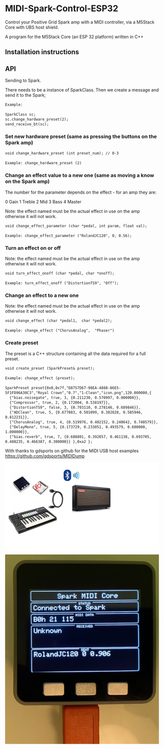 # MIDI-Spark-Control-ESP32

Control your Positive Grid Spark amp with a MIDI controller, via a M5Stack Core with UBS host shield.

A program for the M5Stack Core (an ESP 32 platform) written in C++

## Installation instructions

## API

Sending to Spark.

There needs to be a instance of SparkClass.
Then we create a message and send it to the Spark;

```
Example:

SparkClass sc;
sc.change_hardware_preset(2); 
send_receive_bt(sc);

```

### Set new hardware preset (same as pressing the buttons on the Spark amp)
```
void change_hardware_preset (int preset_num); // 0-3
      
Example: change_hardware_preset (2)
```      

### Change an effect value to a new one (same as moving a know on the Spark amp)
The number for the parameter depends on the effect - for an amp they are:

0 Gain
1 Treble
2 Mid
3 Bass
4 Master

Note: the effect named must be the actual effect in use on the amp otherwise it will not work.

```
void change_effect_parameter (char *pedal, int param, float val);

Example: change_effect_parameter ("RolandJC120", 0, 0.56);
```

### Turn an effect on or off

Note: the effect named must be the actual effect in use on the amp otherwise it will not work.
```
void turn_effect_onoff (char *pedal, char *onoff);

Example: turn_effect_onoff ("DistortionTS9", "Off");
```

### Change an effect to a new one

Note: the effect named must be the actual effect in use on the amp otherwise it will not work.

```
void change_effect (char *pedal1,  char *pedal2);

Example: change_effect ("ChorusAnalog",  "Phaser")
```

### Create preset 

The preset is a C++ structure containing all the data required for a full preset.


```
void create_preset (SparkPreset& preset);

Example: change_effect (preset);

SparkPreset preset{0x0,0x7f,"D8757D67-98EA-4888-86E5-5F1FD96A30C3","Royal Crown","0.7","1-Clean","icon.png",120.000000,{ 
  {"bias.noisegate", true, 3, {0.211230, 0.570997, 0.000000}}, 
  {"Compressor", true, 2, {0.172004, 0.538197}}, 
  {"DistortionTS9", false, 3, {0.703110, 0.278146, 0.689846}}, 
  {"ADClean", true, 5, {0.677083, 0.501099, 0.382828, 0.585946, 0.812231}}, 
  {"ChorusAnalog", true, 4, {0.519976, 0.402152, 0.240642, 0.740579}}, 
  {"DelayMono", true, 5, {0.173729, 0.233051, 0.493579, 0.600000, 1.000000}}, 
  {"bias.reverb", true, 7, {0.688801, 0.392857, 0.461138, 0.693705, 0.488235, 0.466387, 0.300000}} },0xa2 };

```

With thanks to gdsports on github for the MIDI USB host examples  https://github.com/gdsports/MIDIDump

![Spark Setups](https://github.com/paulhamsh/MIDI-Spark-Control-ESP32/blob/main/diagrams/SetupM5StackCore.jpg)

![Spark Setups](https://github.com/paulhamsh/MIDI-Spark-Control-ESP32/blob/main/diagrams/Example.jpeg)


